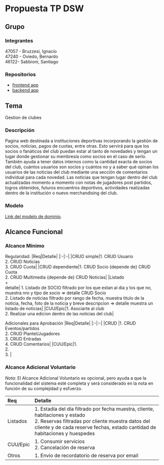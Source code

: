 # Propuesta TP DSW

## Grupo
### Integrantes
47057 - Bruzzesi, Ignacio <br>
47240 - Oviedo, Bernardo <br>
46122- Sabbioni, Santiago

### Repositorios
* [frontend app](http://hyperlinkToGihubOrGitlab)
* [backend app](http://hyperlinkToGihubOrGitlab)

## Tema
Gestion de clubes
### Descripción
Pagina web destinada a instituciones deportivas incorporando la gestión de socios, noticias, pagos de cuotas, entre otras. Esto servirá para que los socios o fanáticos del club puedan estar al tanto de novedades y tengan un lugar donde gestionar su membresía como socios en el caso de serlo. También ayuda a tener datos internos como la cantidad exacta de socios del club, cuántos usuarios son socios y cuántos no y a saber qué opinan los usuarios de las noticias del club mediante una sección de comentarios individual para cada novedad.
Las noticias que tengan lugar dentro del club actualizadas momento a momento con notas de jugadores post partidos, logros obtenidos, futuros encuentros deportivos, actividades realizadas dentro de la institución o nuevo merchandising del club.

### Modelo

[Link del modelo de dominio](https://drive.google.com/file/d/1iKmK5JbkXMSjraB80hQBhKbSSrEA-kAw/view).

## Alcance Funcional 
### Alcance Mínimo

Regularidad:
|Req|Detalle|
|:-|:-|
|CRUD simple|1. CRUD Usuario <br>2. CRUD Noticias<br>3. CRUD Cuota|
|CRUD dependiente|1. CRUD Socio {depende de} CRUD Cuota<br>2. CRUD Multimedia {depende de} CRUD Noticias|
|Listado<br>+<br>detalle| 1. Listado de SOCIO filtrado por los que estan al dia y los que no, muestra nro y tipo de socio => detalle CRUD Socio<br> 2. Listado de noticias filtrado por rango de fecha, muestra titulo de la noticia, fecha, foto de la noticia y breve descripcion => detalle muestra un listado de noticias|
|CUU/Epic|1. Asociarte al club<br>2. Realizar una edicion dentro de las noticias del club|


Adicionales para Aprobación
|Req|Detalle|
|:-|:-|
|CRUD |1. CRUD Eventos/partidos<br>2. CRUD Plantel/Jugadores<br>3. CRUD Entradas<br>4. CRUD Comentarios|
|CUU/Epic|1. <br>2. <br>3. |


### Alcance Adicional Voluntario

*Nota*: El Alcance Adicional Voluntario es opcional, pero ayuda a que la funcionalidad del sistema esté completa y será considerado en la nota en función de su complejidad y esfuerzo.

|Req|Detalle|
|:-|:-|
|Listados |1. Estadía del día filtrado por fecha muestra, cliente, habitaciones y estado <br>2. Reservas filtradas por cliente muestra datos del cliente y de cada reserve fechas, estado cantidad de habitaciones y huespedes|
|CUU/Epic|1. Consumir servicios<br>2. Cancelación de reserva|
|Otros|1. Envío de recordatorio de reserva por email|
